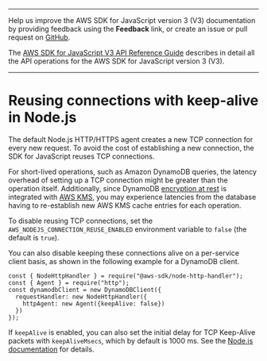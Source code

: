 --------

Help us improve the AWS SDK for JavaScript version 3 \(V3\) documentation by providing feedback using the **Feedback** link, or create an issue or pull request on [GitHub](https://github.com/awsdocs/aws-sdk-for-javascript-v3)\.

 The [AWS SDK for JavaScript V3 API Reference Guide](https://docs.aws.amazon.com/AWSJavaScriptSDK/v3/latest/index.html) describes in detail all the API operations for the AWS SDK for JavaScript version 3 \(V3\)\.

--------

# Reusing connections with keep\-alive in Node\.js<a name="node-reusing-connections"></a>

The default Node\.js HTTP/HTTPS agent creates a new TCP connection for every new request\. To avoid the cost of establishing a new connection, the SDK for JavaScript reuses TCP connections\. 

For short\-lived operations, such as Amazon DynamoDB queries, the latency overhead of setting up a TCP connection might be greater than the operation itself\. Additionally, since DynamoDB [encryption at rest](https://docs.aws.amazon.com/amazondynamodb/latest/developerguide/encryption.howitworks.html) is integrated with [AWS KMS](https://docs.aws.amazon.com/amazondynamodb/latest/developerguide/encryption.howitworks.html), you may experience latencies from the database having to re\-establish new AWS KMS cache entries for each operation\. 

To disable reusing TCP connections, set the `AWS_NODEJS_CONNECTION_REUSE_ENABLED` environment variable to `false` \(the default is `true`\)\.

You can also disable keeping these connections alive on a per\-service client basis, as shown in the following example for a DynamoDB client\.

```
const { NodeHttpHandler } = require("@aws-sdk/node-http-handler");
const { Agent } = require("http");
const dynamodbClient = new DynamoDBClient({
  requestHandler: new NodeHttpHandler({
    httpAgent: new Agent({keepAlive: false})
  })
});
```

If `keepAlive` is enabled, you can also set the initial delay for TCP Keep\-Alive packets with `keepAliveMsecs`, which by default is 1000 ms\. See the [Node\.js documentation](https://nodejs.org/api/http.html) for details\.